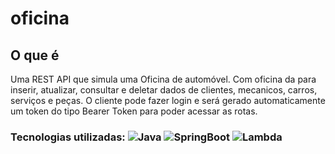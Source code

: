 # oficina
## O que é
Uma REST API que simula uma Oficina de automóvel.
Com oficina da para inserir, atualizar, consultar e deletar dados de clientes, mecanicos, carros, serviços e peças.
O cliente pode fazer login e será gerado automaticamente um token do tipo Bearer Token para poder acessar as rotas.
### Tecnologias utilizadas: ![Java](https://img.shields.io/badge/-Java-333333?style=flat&logo=Java&logoColor=007396) ![SpringBoot](https://img.shields.io/badge/-Spring%20Boot-333333?style=flat&logo=spring-boot) ![Lambda](https://img.shields.io/badge/-Lambda-333333?style=flat&logo=Lambda&logoColor=007396)
